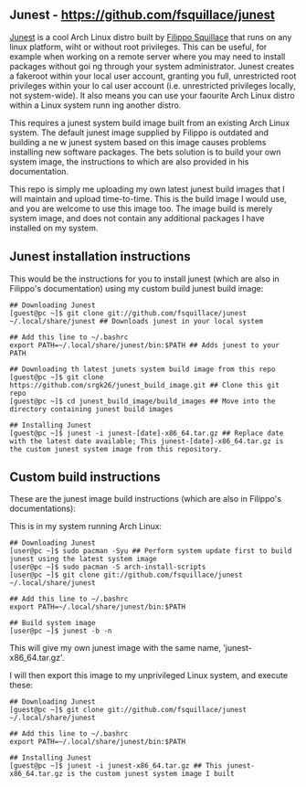 ## Junest - https://github.com/fsquillace/junest

[Junest](https://github.com/fsquillace/junest) is a cool Arch Linux distro built by [Filippo Squillace](https://github.com/fsquillace/) that runs on any linux
 platform, wiht or without root privileges. This can be useful, for example when working on a remote server where you may need to install packages without goi
ng through your system administrator. Junest creates a fakeroot within your local user account, granting you full, unrestricted root privileges within your lo
cal user account (i.e. unrestricted privileges locally, not system-wide). It also means you can use your faourite Arch Linux distro within a Linux system runn
ing another distro.

This requires a junest system build image built from an existing Arch Linux system. The default junest image supplied by Filippo is outdated and building a ne
w junest system based on this image causes problems installing new software packages. The bets solution is to build your own system image, the instructions to
 which are also provided in his documentation.

This repo is simply me uploading my own latest junest build images that I will maintain and upload time-to-time. This is the build image I would use, and you 
are welcome to use this image too. The image build is merely system image, and does not contain any additional packages I have installed on my system.

## Junest installation instructions

This would be the instructions for you to install junest (which are also in Filippo's documentation) using my custom build junest build image:

```
## Downloading Junest
[guest@pc ~]$ git clone git://github.com/fsquillace/junest ~/.local/share/junest ## Downloads junest in your local system

## Add this line to ~/.bashrc
export PATH=~/.local/share/junest/bin:$PATH ## Adds junest to your PATH

## Downloading th latest junets system build image from this repo
[guest@pc ~]$ git clone https://github.com/srgk26/junest_build_image.git ## Clone this git repo
[guest@pc ~]$ cd junest_build_image/build_images ## Move into the directory containing junest build images

## Installing Junest
[guest@pc ~]$ junest -i junest-[date]-x86_64.tar.gz ## Replace date with the latest date available; This junest-[date]-x86_64.tar.gz is the custom junest system image from this repository.
```

## Custom build instructions

These are the junest image build instructions (which are also in Filippo's documentations):

This is in my system running Arch Linux:

```
## Downloading Junest
[user@pc ~]$ sudo pacman -Syu ## Perform system update first to build junest using the latest system image
[user@pc ~]$ sudo pacman -S arch-install-scripts
[user@pc ~]$ git clone git://github.com/fsquillace/junest ~/.local/share/junest

## Add this line to ~/.bashrc
export PATH=~/.local/share/junest/bin:$PATH

## Build system image
[user@pc ~]$ junest -b -n
```

This will give my own junest image with the same name, 'junest-x86_64.tar.gz'.

I will then export this image to my unprivileged Linux system, and execute these:

```
## Downloading Junest
[guest@pc ~]$ git clone git://github.com/fsquillace/junest ~/.local/share/junest

## Add this line to ~/.bashrc
export PATH=~/.local/share/junest/bin:$PATH

## Installing Junest
[guest@pc ~]$ junest -i junest-x86_64.tar.gz ## This junest-x86_64.tar.gz is the custom junest system image I built
```
